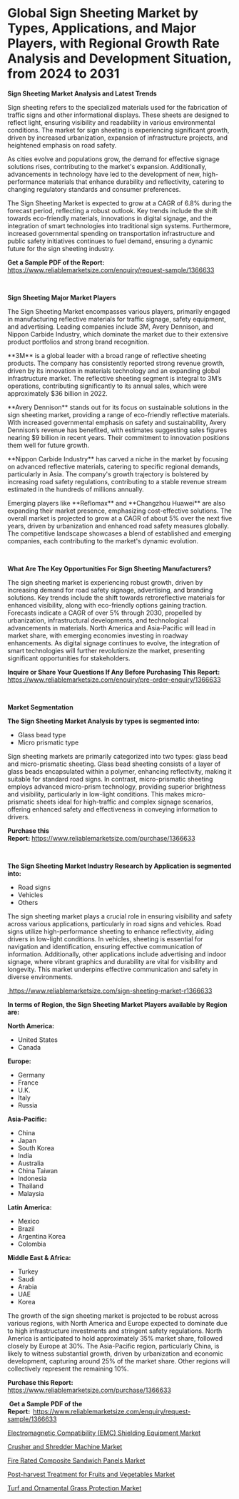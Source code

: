 <p><h1>Global Sign Sheeting Market by Types, Applications, and Major Players, with Regional Growth Rate Analysis and Development Situation, from 2024 to 2031</h1></p><p><strong>Sign Sheeting Market Analysis and Latest Trends</strong></p>
<p><p>Sign sheeting refers to the specialized materials used for the fabrication of traffic signs and other informational displays. These sheets are designed to reflect light, ensuring visibility and readability in various environmental conditions. The market for sign sheeting is experiencing significant growth, driven by increased urbanization, expansion of infrastructure projects, and heightened emphasis on road safety. </p><p>As cities evolve and populations grow, the demand for effective signage solutions rises, contributing to the market's expansion. Additionally, advancements in technology have led to the development of new, high-performance materials that enhance durability and reflectivity, catering to changing regulatory standards and consumer preferences. </p><p>The Sign Sheeting Market is expected to grow at a CAGR of 6.8% during the forecast period, reflecting a robust outlook. Key trends include the shift towards eco-friendly materials, innovations in digital signage, and the integration of smart technologies into traditional sign systems. Furthermore, increased governmental spending on transportation infrastructure and public safety initiatives continues to fuel demand, ensuring a dynamic future for the sign sheeting industry.</p></p>
<p><strong>Get a Sample PDF of the Report:&nbsp;</strong> <a href="https://www.reliablemarketsize.com/enquiry/request-sample/1366633?utm_campaign=1293&utm_medium=2&utm_source=Github&utm_content=ia&utm_term=11102024&utm_id=sign-sheeting">https://www.reliablemarketsize.com/enquiry/request-sample/1366633</a></p>
<p>&nbsp;</p>
<p><strong>Sign Sheeting Major Market Players</strong></p>
<p><p>The Sign Sheeting Market encompasses various players, primarily engaged in manufacturing reflective materials for traffic signage, safety equipment, and advertising. Leading companies include 3M, Avery Dennison, and Nippon Carbide Industry, which dominate the market due to their extensive product portfolios and strong brand recognition.</p><p>**3M** is a global leader with a broad range of reflective sheeting products. The company has consistently reported strong revenue growth, driven by its innovation in materials technology and an expanding global infrastructure market. The reflective sheeting segment is integral to 3M’s operations, contributing significantly to its annual sales, which were approximately $36 billion in 2022.</p><p>**Avery Dennison** stands out for its focus on sustainable solutions in the sign sheeting market, providing a range of eco-friendly reflective materials. With increased governmental emphasis on safety and sustainability, Avery Dennison’s revenue has benefited, with estimates suggesting sales figures nearing $9 billion in recent years. Their commitment to innovation positions them well for future growth.</p><p>**Nippon Carbide Industry** has carved a niche in the market by focusing on advanced reflective materials, catering to specific regional demands, particularly in Asia. The company's growth trajectory is bolstered by increasing road safety regulations, contributing to a stable revenue stream estimated in the hundreds of millions annually.</p><p>Emerging players like **Reflomax** and **Changzhou Huawei** are also expanding their market presence, emphasizing cost-effective solutions. The overall market is projected to grow at a CAGR of about 5% over the next five years, driven by urbanization and enhanced road safety measures globally. The competitive landscape showcases a blend of established and emerging companies, each contributing to the market's dynamic evolution.</p></p>
<p>&nbsp;</p>
<p><strong>What Are The Key Opportunities For Sign Sheeting Manufacturers?</strong></p>
<p><p>The sign sheeting market is experiencing robust growth, driven by increasing demand for road safety signage, advertising, and branding solutions. Key trends include the shift towards retroreflective materials for enhanced visibility, along with eco-friendly options gaining traction. Forecasts indicate a CAGR of over 5% through 2030, propelled by urbanization, infrastructural developments, and technological advancements in materials. North America and Asia-Pacific will lead in market share, with emerging economies investing in roadway enhancements. As digital signage continues to evolve, the integration of smart technologies will further revolutionize the market, presenting significant opportunities for stakeholders.</p></p>
<p><strong>Inquire or Share Your Questions If Any Before Purchasing This Report:</strong> <a href="https://www.reliablemarketsize.com/enquiry/pre-order-enquiry/1366633?utm_campaign=1293&utm_medium=2&utm_source=Github&utm_content=ia&utm_term=11102024&utm_id=sign-sheeting">https://www.reliablemarketsize.com/enquiry/pre-order-enquiry/1366633</a></p>
<p>&nbsp;</p>
<p><strong>Market Segmentation</strong></p>
<p><strong>The Sign Sheeting Market Analysis by types is segmented into:</strong></p>
<p><ul><li>Glass bead type</li><li>Micro prismatic type</li></ul></p>
<p><p>Sign sheeting markets are primarily categorized into two types: glass bead and micro-prismatic sheeting. Glass bead sheeting consists of a layer of glass beads encapsulated within a polymer, enhancing reflectivity, making it suitable for standard road signs. In contrast, micro-prismatic sheeting employs advanced micro-prism technology, providing superior brightness and visibility, particularly in low-light conditions. This makes micro-prismatic sheets ideal for high-traffic and complex signage scenarios, offering enhanced safety and effectiveness in conveying information to drivers.</p></p>
<p><strong>Purchase this Report:&nbsp;</strong><a href="https://www.reliablemarketsize.com/purchase/1366633?utm_campaign=1293&utm_medium=2&utm_source=Github&utm_content=ia&utm_term=11102024&utm_id=sign-sheeting">https://www.reliablemarketsize.com/purchase/1366633</a></p>
<p>&nbsp;</p>
<p><strong>The Sign Sheeting Market Industry Research by Application is segmented into:</strong></p>
<p><ul><li>Road signs</li><li>Vehicles</li><li>Others</li></ul></p>
<p><p>The sign sheeting market plays a crucial role in ensuring visibility and safety across various applications, particularly in road signs and vehicles. Road signs utilize high-performance sheeting to enhance reflectivity, aiding drivers in low-light conditions. In vehicles, sheeting is essential for navigation and identification, ensuring effective communication of information. Additionally, other applications include advertising and indoor signage, where vibrant graphics and durability are vital for visibility and longevity. This market underpins effective communication and safety in diverse environments.</p></p>
<p><a href="https://www.reliablemarketsize.com/sign-sheeting-market-r1366633?utm_campaign=1293&utm_medium=2&utm_source=Github&utm_content=ia&utm_term=11102024&utm_id=sign-sheeting">&nbsp;https://www.reliablemarketsize.com/sign-sheeting-market-r1366633</a></p>
<p><strong>In terms of Region, the Sign Sheeting Market Players available by Region are:</strong></p>
<p>
    <p> <strong> North America: </strong>
        <ul>
            <li>United States</li>
            <li>Canada</li>
        </ul>
        </p> 
    <p> <strong> Europe: </strong>
        <ul>
            <li>Germany</li>
            <li>France</li>
            <li>U.K.</li>
            <li>Italy</li>
            <li>Russia</li>
        </ul>
        </p> 
    <p> <strong> Asia-Pacific: </strong>
        <ul>
            <li>China</li>
            <li>Japan</li>
            <li>South Korea</li>
            <li>India</li>
            <li>Australia</li>
            <li>China Taiwan</li>
            <li>Indonesia</li>
            <li>Thailand</li>
            <li>Malaysia</li>
        </ul>
        </p> 
    <p> <strong> Latin America: </strong>
        <ul>
            <li>Mexico</li>
            <li>Brazil</li>
            <li>Argentina Korea</li>
            <li>Colombia</li>
        </ul>
        </p> 
    <p> <strong> Middle East & Africa: </strong>
        <ul>
            <li>Turkey</li>
            <li>Saudi</li>
            <li>Arabia</li>
            <li>UAE</li>
            <li>Korea</li>
        </ul>
    </p>
    </p>
<p><p>The growth of the sign sheeting market is projected to be robust across various regions, with North America and Europe expected to dominate due to high infrastructure investments and stringent safety regulations. North America is anticipated to hold approximately 35% market share, followed closely by Europe at 30%. The Asia-Pacific region, particularly China, is likely to witness substantial growth, driven by urbanization and economic development, capturing around 25% of the market share. Other regions will collectively represent the remaining 10%.</p></p>
<p><strong>Purchase this Report: </strong><a href="https://www.reliablemarketsize.com/purchase/1366633?utm_campaign=1293&utm_medium=2&utm_source=Github&utm_content=ia&utm_term=11102024&utm_id=sign-sheeting">https://www.reliablemarketsize.com/purchase/1366633</a></p>
<p>&nbsp;<strong>Get a Sample PDF of the Report:&nbsp;&nbsp;</strong><a href="https://www.reliablemarketsize.com/enquiry/request-sample/1366633?utm_campaign=1293&utm_medium=2&utm_source=Github&utm_content=ia&utm_term=11102024&utm_id=sign-sheeting">https://www.reliablemarketsize.com/enquiry/request-sample/1366633</a></p>
<p><strong></strong></p>
<p><p><a href="https://www.linkedin.com/pulse/global-electromagnetic-compatibility-emc-shielding-equipment-vhe2e?utm_campaign=1293&utm_medium=2&utm_source=Github&utm_content=ia&utm_term=11102024&utm_id=sign-sheeting">Electromagnetic Compatibility (EMC) Shielding Equipment Market</a></p><p><a href="https://www.linkedin.com/pulse/evaluating-global-crusher-shredder-machine-market-trends-urbde?utm_campaign=1293&utm_medium=2&utm_source=Github&utm_content=ia&utm_term=11102024&utm_id=sign-sheeting">Crusher and Shredder Machine Market</a></p><p><a href="https://www.linkedin.com/pulse/navigating-global-fire-rated-composite-sandwich-panels-market-ve96f?utm_campaign=1293&utm_medium=2&utm_source=Github&utm_content=ia&utm_term=11102024&utm_id=sign-sheeting">Fire Rated Composite Sandwich Panels Market</a></p><p><a href="https://www.linkedin.com/pulse/post-harvest-treatment-fruits-vegetables-market-industry-nee7f?utm_campaign=1293&utm_medium=2&utm_source=Github&utm_content=ia&utm_term=11102024&utm_id=sign-sheeting">Post-harvest Treatment for Fruits and Vegetables Market</a></p><p><a href="https://www.linkedin.com/pulse/emerging-opportunities-challenges-global-turf-ornamental-2s5cf?utm_campaign=1293&utm_medium=2&utm_source=Github&utm_content=ia&utm_term=11102024&utm_id=sign-sheeting">Turf and Ornamental Grass Protection Market</a></p></p>